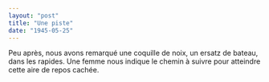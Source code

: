 ```yaml
---
layout: "post"
title: "Une piste"
date: "1945-05-25"
---
```


Peu après, nous avons remarqué une coquille de noix, un ersatz de bateau, dans les rapides. Une femme nous indique le chemin à suivre pour atteindre cette aire de repos cachée.


<div class="histoire"></div>

<div class="commentaire"></div>